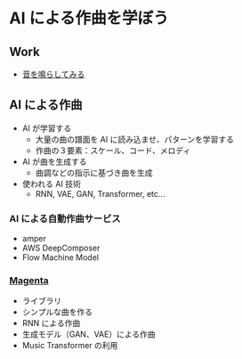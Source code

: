# AI による作曲を学ぼう

## Work
- [音を鳴らしてみる](https://colab.research.google.com/drive/1psJDwYKibGn3SRvSEQCYJ8GxXruETvqz#scrollTo=-f3NugXcctpn)


## AI による作曲
- AI が学習する
  - 大量の曲の譜面を AI に読み込ませ、パターンを学習する
  - 作曲の３要素：スケール、コード、メロディ
- AI が曲を生成する
  - 曲調などの指示に基づき曲を生成
- 使われる AI 技術
  - RNN, VAE, GAN, Transformer, etc...

### AI による自動作曲サービス
- amper
- AWS DeepComposer
- Flow Machine Model


### [Magenta](https://magenta.tensorflow.org/)
- ライブラリ
- シンプルな曲を作る
- RNN による作曲
- 生成モデル（GAN、VAE）による作曲
- Music Transformer の利用





